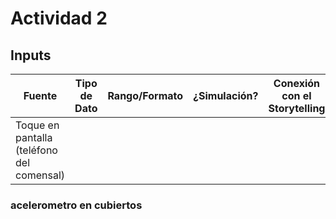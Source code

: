 # Actividad 2

## Inputs
| Fuente | Tipo de Dato	| Rango/Formato |	¿Simulación? | Conexión con el Storytelling  |
|-| - |-|-|-|
|Toque en pantalla (teléfono del comensal)| 
### acelerometro en cubiertos
